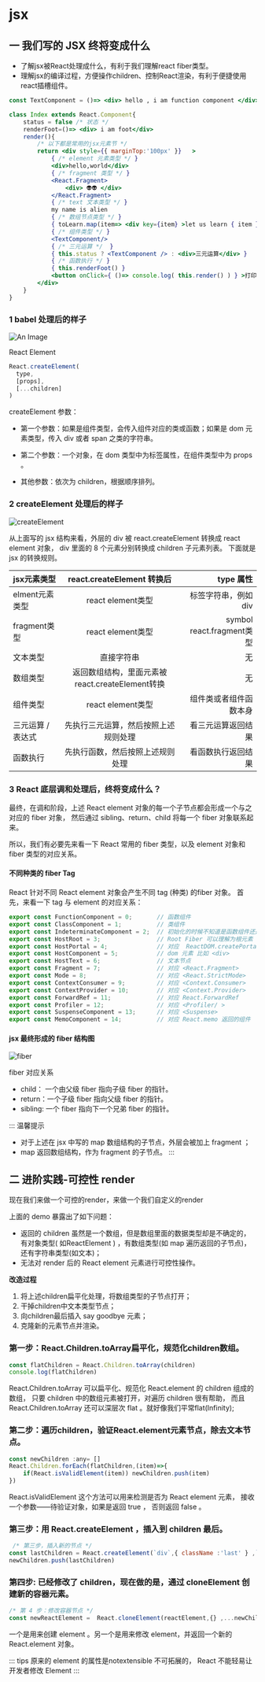 # jsx
## 一 我们写的 JSX 终将变成什么
- 了解jsx被React处理成什么，有利于我们理解react fiber类型。
- 理解jsx的编译过程，方便操作children、控制React渲染，有利于便捷使用react插槽组件。

```jsx {8-26}
const TextComponent = ()=> <div> hello , i am function component </div> 

class Index extends React.Component{
    status = false /* 状态 */
    renderFoot=()=> <div> i am foot</div>
    render(){
        /* 以下都是常用的jsx元素节 */
        return <div style={{ marginTop:'100px' }}   >
            { /* element 元素类型 */ }
            <div>hello,world</div>
            { /* fragment 类型 */ }
            <React.Fragment>
                <div> 👽👽 </div>
            </React.Fragment>
            { /* text 文本类型 */ }
            my name is alien 
            { /* 数组节点类型 */ }
            { toLearn.map(item=> <div key={item} >let us learn { item } </div> ) }
            { /* 组件类型 */ }
            <TextComponent/>
            { /* 三元运算 */  }
            { this.status ? <TextComponent /> : <div>三元运算</div> }
            { /* 函数执行 */ } 
            { this.renderFoot() }
            <button onClick={ ()=> console.log( this.render() ) } >打印render后的内容</button>
        </div>
    }
}
```
### 1 babel 处理后的样子
![An Image](./img/babel_jsx.png)

React Element
```js
React.createElement(
  type,
  [props],
  [...children]
)
```
createElement 参数：

- 第一个参数：如果是组件类型，会传入组件对应的类或函数；如果是 dom 元素类型，传入 div 或者 span 之类的字符串。

- 第二个参数：一个对象，在 dom 类型中为标签属性，在组件类型中为 props 。

- 其他参数：依次为 children，根据顺序排列。

### 2 createElement 处理后的样子
![createElement](./img/createElement.png)

从上面写的 jsx 结构来看，外层的 div 被 react.createElement 转换成 react element 对象，
div 里面的 8 个元素分别转换成 children 子元素列表。
下面就是 jsx 的转换规则。

| jsx元素类型	|react.createElement 转换后 |	type 属性 |
| ------------- |:--------:| -------------:|
| elment元素类型	| react element类型	| 标签字符串，例如 div |
| fragment类型	| react element类型	| symbol react.fragment类型 |
| 文本类型	| 直接字符串	| 无 |
| 数组类型	| 返回数组结构，里面元素被react.createElement转换 |	无 |
| 组件类型	| react element类型	| 组件类或者组件函数本身 |
| 三元运算 / 表达式 |	先执行三元运算，然后按照上述规则处理	| 看三元运算返回结果 |
| 函数执行	| 先执行函数，然后按照上述规则处理	| 看函数执行返回结果

### 3 React 底层调和处理后，终将变成什么？

最终，在调和阶段，上述 React element 对象的每一个子节点都会形成一个与之对应的 fiber 对象，
然后通过 sibling、return、child 将每一个 fiber 对象联系起来。


所以，我们有必要先来看一下 React 常用的 fiber 类型，以及 element 对象和 fiber 类型的对应关系。

#### 不同种类的 fiber Tag

React 针对不同 React element 对象会产生不同 tag (种类) 的fiber 对象。
首先，来看一下 tag 与 element 的对应关系：

```js
export const FunctionComponent = 0;       // 函数组件
export const ClassComponent = 1;          // 类组件
export const IndeterminateComponent = 2;  // 初始化的时候不知道是函数组件还是类组件 
export const HostRoot = 3;                // Root Fiber 可以理解为根元素 ， 通过reactDom.render()产生的根元素
export const HostPortal = 4;              // 对应  ReactDOM.createPortal 产生的 Portal 
export const HostComponent = 5;           // dom 元素 比如 <div>
export const HostText = 6;                // 文本节点
export const Fragment = 7;                // 对应 <React.Fragment> 
export const Mode = 8;                    // 对应 <React.StrictMode>   
export const ContextConsumer = 9;         // 对应 <Context.Consumer>
export const ContextProvider = 10;        // 对应 <Context.Provider>
export const ForwardRef = 11;             // 对应 React.ForwardRef
export const Profiler = 12;               // 对应 <Profiler/ >
export const SuspenseComponent = 13;      // 对应 <Suspense>
export const MemoComponent = 14;          // 对应 React.memo 返回的组件
```
#### jsx 最终形成的 fiber 结构图
![fiber](./img/fiber.png)

fiber 对应关系

- child： 一个由父级 fiber 指向子级 fiber 的指针。
- return：一个子级 fiber 指向父级 fiber 的指针。
- sibling: 一个 fiber 指向下一个兄弟 fiber 的指针。

::: 温馨提示
- 对于上述在 jsx 中写的 map 数组结构的子节点，外层会被加上 fragment ；
- map 返回数组结构，作为 fragment 的子节点。
:::

## 二 进阶实践-可控性 render
现在我们来做一个可控的render，来做一个我们自定义的render

上面的 demo 暴露出了如下问题：
- 返回的 children 虽然是一个数组，但是数组里面的数据类型却是不确定的，有对象类型( 如ReactElement ) ，有数组类型(如 map 遍历返回的子节点)，还有字符串类型(如文本)；
- 无法对 render 后的 React element 元素进行可控性操作。

**改造过程**

1. 将上述children扁平化处理，将数组类型的子节点打开；
2. 干掉children中文本类型节点；
3. 向children最后插入 say goodbye 元素；
4. 克隆新的元素节点并渲染。

### 第一步：React.Children.toArray扁平化，规范化children数组。

```js
const flatChildren = React.Children.toArray(children)
console.log(flatChildren)
```
React.Children.toArray 可以扁平化、规范化 React.element 的 children 组成的数组，
只要 children 中的数组元素被打开，对遍历 children 很有帮助，
而且 React.Children.toArray 还可以深层次 flat 。就好像我们平常flat(Infinity);


### 第二步：遍历children，验证React.element元素节点，除去文本节点。
```js
const newChildren :any= []
React.Children.forEach(flatChildren,(item)=>{
    if(React.isValidElement(item)) newChildren.push(item)
})
```
React.isValidElement 这个方法可以用来检测是否为 React element 元素，
接收一个参数——待验证对象，如果是返回 true ， 否则返回 false 。

### 第三步：用 React.createElement ，插入到 children 最后。
```js
 /* 第三步，插入新的节点 */
const lastChildren = React.createElement(`div`,{ className :'last' } ,`say goodbye`)
newChildren.push(lastChildren)
```

### 第四步: 已经修改了 children，现在做的是，通过 cloneElement 创建新的容器元素。
```js
/* 第 4 步：修改容器节点 */
const newReactElement =  React.cloneElement(reactElement,{} ,...newChildren )
```
一个是用来创建 element 。另一个是用来修改 element，并返回一个新的 React.element 对象。


::: tips
原来的 element 的属性是notextensible 不可拓展的， React 不能轻易让开发者修改 Element
:::
